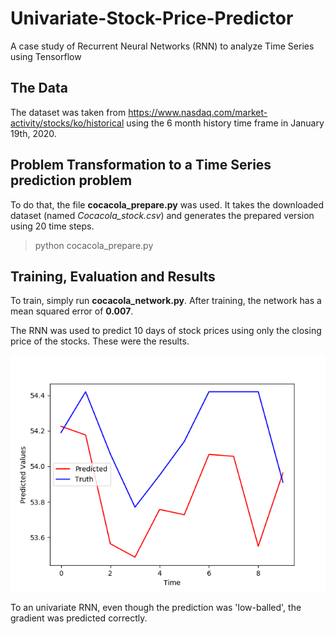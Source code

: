 # Univariate-Stock-Price-Predictor
A case study of Recurrent Neural Networks (RNN) to analyze Time Series using Tensorflow

## The Data
The dataset was taken from https://www.nasdaq.com/market-activity/stocks/ko/historical using the 6 month history time frame in January 19th, 2020.

## Problem Transformation to a Time Series prediction problem
To do that, the file **cocacola_prepare.py** was used. It takes the downloaded dataset (named *Cocacola_stock.csv*) and generates the prepared version using 20 time steps.

> python cocacola_prepare.py

## Training, Evaluation and Results
To train, simply run **cocacola_network.py**.
After training, the network has a mean squared error of **0.007**.

The RNN was used to predict 10 days of stock prices using only the closing price of the stocks. These were the results.

![](Result.png)

To an univariate RNN, even though the prediction was 'low-balled', the gradient was predicted correctly.